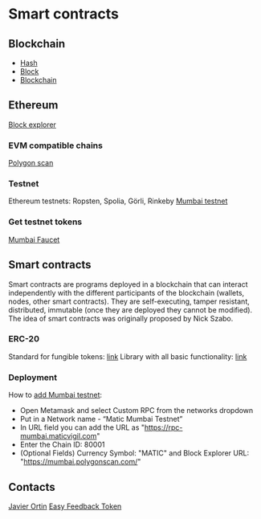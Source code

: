 # Smart contracts

## Blockchain
- [Hash](https://andersbrownworth.com/blockchain/hash)
- [Block](https://andersbrownworth.com/blockchain/block)
- [Blockchain](https://andersbrownworth.com/blockchain/blockchain)

## Ethereum
[Block explorer](https://etherscan.io)

### EVM compatible chains
[Polygon scan](https://polygonscan.com)

### Testnet
Ethereum testnets: Ropsten, Spolia, Görli, Rinkeby
[Mumbai testnet](https://mumbai.polygonscan.com)

###  Get testnet tokens
[Mumbai Faucet](https://faucet.polygon.technology)

## Smart contracts
Smart contracts are programs deployed in a blockchain that can interact independently with
the different participants of the blockchain (wallets, nodes, other smart contracts). They
are self-executing, tamper resistant, distributed, immutable (once they are deployed
they cannot be modified). The idea of smart contracts was originally proposed by Nick
Szabo.

### ERC-20
Standard for fungible tokens: [link](https://ethereum.org/en/developers/docs/standards/tokens/erc-20/)
Library with all basic functionality: [link](https://docs.openzeppelin.com/contracts/2.x/erc20)


### Deployment
How to [add Mumbai testnet](https://docs.polygon.technology/docs/develop/remix/#compile-smart-contract):
- Open Metamask and select Custom RPC from the networks dropdown
- Put in a Network name - “Matic Mumbai Testnet”
- In URL field you can add the URL as "https://rpc-mumbai.maticvigil.com"
- Enter the Chain ID: 80001
- (Optional Fields) Currency Symbol: "MATIC" and Block Explorer URL: "https://mumbai.polygonscan.com/"


## Contacts
[Javier Ortin](mailto:jortin@easyfeedbacktoken.io)
[Easy Feedback Token](https://easyfeedbacktoken.io/en/)